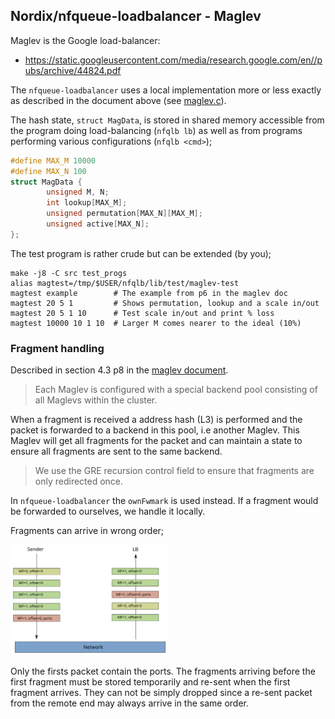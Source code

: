 ## Nordix/nfqueue-loadbalancer - Maglev

Maglev is the Google load-balancer:

* https://static.googleusercontent.com/media/research.google.com/en//pubs/archive/44824.pdf

The `nfqueue-loadbalancer` uses a local implementation more or less
exactly as described in the document above (see [maglev.c](src/lib/maglev.c)).

The hash state, `struct MagData`, is stored in shared memory
accessible from the program doing load-balancing (`nfqlb lb`) as well
as from programs performing various configurations (`nfqlb <cmd>`);

```c
#define MAX_M 10000
#define MAX_N 100
struct MagData {
        unsigned M, N;
        int lookup[MAX_M];
        unsigned permutation[MAX_N][MAX_M];
        unsigned active[MAX_N];
};
```


The test program is rather crude but can be extended (by you);

```
make -j8 -C src test_progs
alias magtest=/tmp/$USER/nfqlb/lib/test/maglev-test
magtest example        # The example from p6 in the maglev doc
magtest 20 5 1         # Shows permutation, lookup and a scale in/out
magtest 20 5 1 10      # Test scale in/out and print % loss
magtest 10000 10 1 10  # Larger M comes nearer to the ideal (10%)
```

### Fragment handling

Described in section 4.3 p8 in the
[maglev document](https://static.googleusercontent.com/media/research.google.com/en//pubs/archive/44824.pdf).

> Each Maglev is configured with a special backend pool consisting of
> all Maglevs within the cluster.

When a fragment is received a address hash (L3) is performed and the
packet is forwarded to a backend in this pool, i.e another
Maglev. This Maglev will get all fragments for the packet and can
maintain a state to ensure all fragments are sent to the same backend.

> We use the GRE recursion control field to ensure that fragments are
> only redirected once.

In `nfqueue-loadbalancer` the `ownFwmark` is used instead.  If a
fragment would be forwarded to ourselves, we handle it locally.

Fragments can arrive in wrong order;

<img src="fragments.svg" alt="Wrong-order fragments" width="50%" />

Only the firsts packet contain the ports. The fragments arriving
before the first fragment must be stored temporarily and re-sent when
the first fragment arrives. They can not be simply dropped since a
re-sent packet from the remote end may always arrive in the same
order.


